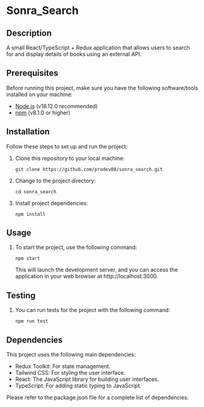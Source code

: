 # Sonra_Search

## Description

A small React/TypeScript + Redux application that allows users to search for and display details of books using an external API.

## Prerequisites

Before running this project, make sure you have the following software/tools installed on your machine:

- [Node.js](https://nodejs.org/) (v18.12.0 recommended)
- [npm](https://www.npmjs.com/) (v8.1.0 or higher)

## Installation

Follow these steps to set up and run the project:

1. Clone this repository to your local machine:

   ```shell
   git clone https://github.com/prodev08/sonra_search.git

   ```

2. Change to the project directory:

   ```shell
   cd sonra_search

   ```

3. Install project dependencies:

   ```shell
   npm install

   ```

## Usage

1. To start the project, use the following command:

   ```shell
   npm start

   ```

   This will launch the development server, and you can access the application in your web browser at http://localhost:3000.

## Testing

1. You can run tests for the project with the following command:

   ```shell
   npm run test

   ```

## Dependencies

This project uses the following main dependencies:

- Redux Toolkit: For state management.
- Tailwind CSS: For styling the user interface.
- React: The JavaScript library for building user interfaces.
- TypeScript: For adding static typing to JavaScript.

Please refer to the package.json file for a complete list of dependencies.
